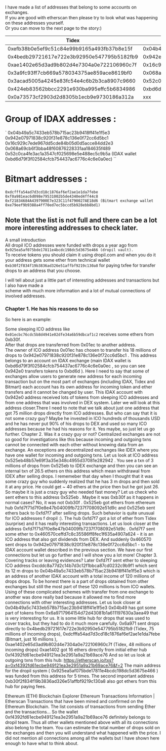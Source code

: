 I have made a list of addresses that belong to some accounts on exchanges.<br>
If you are good with etherscan then please try to look what was happening on these addresses yourself.<br>
Or you can move to the next page to the story:)

Tidex                                      | IDAX                                       | Bitmart
------------------------------------------ | ------------------------------------------ | ------------------------------------------
0xefb38b0e5ef9c51c84e99b9165a493fb37b8e15f | 0x04b49a5c7433eb578b715ac23b9418ff41e1f5e3 | 0xdcfffa54ad7d3cd18c1876af6ef2ae1e1da7febe
0x4bedb29721617e722e3b92950e547795b5182fb9 | 0x942e07971838c920f31e878c136e0f72cc6d5bc1 | 0xf0a981eac6d098e79531002b5de4340ed4ff44c8
0xae1402e65d3ad9b802d4e7304a0e722106960c7f | 0x16c929c7ede967dd5cde84b05d0d5acce84dd2e3 | 0xf21834684A4397900E7e323C11f4790027AE18d6
0x3a9fc93ff7cb669a578034375ae859ace8619bf0 | 0x068a69cb6f3bba48f60876228331aa184635f489 | 0xe79eef9b9388a4ff70ed7ec5bccd5b928ebb8bd1
0x3acad5005a4245e83fc54e4c6b2b3ca8907c9660 | 0x52c0ca4fe3ac1a3547cf025698e5e488ec5c9b5a | xxx
0x424eb83562bbcc2291e930ba995effc5b6834986 | 0xbd6d79f3f02584cfcb754437ac6776c4c6e0a0ec | xxx
0x0a73573cf2903d2d8305b1ecb9e9730186a312a  | xxx                                        | xxx

# Group of IDAX addresses :

` 0x04b49a5c7433eb578b715ac23b9418ff41e1f5e3 0x942e07971838c920f31e878c136e0f72cc6d5bc1 0x16c929c7ede967dd5cde84b05d0d5acce84dd2e3 0x068a69cb6f3bba48f60876228331aa184635f489 0x52c0ca4fe3ac1a3547cf025698e5e488ec5c9b5a (IDAX wallet 0xbd6d79f3f02584cfcb754437ac6776c4c6e0a0ec) ``

# Bitmart addresses :

`0xdcfffa54ad7d3cd18c1876af6ef2ae1e1da7febe 0xf0a981eac6d098e79531002b5de4340ed4ff44c8 0xf21834684A4397900E7e323C11f4790027AE18d6 (Bitmart exchange wallet 0xe79eef9b9388a4ff70ed7ec5bccd5b928ebb8bd1)`

## Note that the list is not full and there can be a lot more interesting addresses to check later.

A small introduction<br>
All dropil ICO addresses were funded with drops a year ago from<br>
`0x925ea5af075bde17811e4bcdc198dc5d3675e466 (dropil vault).`<br>
To receive tokens you should claim it using dropil.com and when you do it your address gets some ether from technical wallet<br>
`0xb30f2f834f19b3836ad326e51affbf9219c130a8` for paying txfee for transfer drops to an address that you choose.

I will tell about just a little part of interesting addresses and transactions but I also have made a<br>
scheme with much more information and a lot of mutual connections of involved addresses.

### Chapter 1\. He has his reasons to do so

So here is an example:

Some sleeping ICO address like `0x01ecbc76cdc5b8d4941e02dfe34a6b59dbcaf1c2` receives some ethers from 0xb30f.<br>
After that drops are transferred from 0x01ec to another address.<br>
The owner of ICO address 0x01ec has chosen to transfer his 18 millions of drops to 0x942e07971838c920f31e878c136e0f72cc6d5bc1 . This address belongs to an account on IDAX exchange (main IDAX wallet is 0xbd6d79f3f02584cfcb754437ac6776c4c6e0a0ec , so you can see 0x942e0 transfers tokens to 0xbd6d ). Here I need to say that some of exchanges allow users to generate new address for each incoming transaction but on the most part of exchanges (including IDAX, Tidex and Bitmart) each account has its own address for incoming token and ether transfers and it cannot be changed by user. This IDAX account with 0x942e0 address received lots of tokens from sleeping ICO addresses and from one address that was involved in DEX system. Later we will look at this address closer.There I need to note that we talk about just one address that got 75 million drops directly from ICO addresses. But who can say that it is not some crazy guy? Maybe he invested in ICO hundreds of thousands USD and he has never put 90% of his drops to DEX and used so many ICO addresses because he had his reasons for it. Yes maybe, so just let us go further. Chapter 2\. Was it a crazy guy or not? Centralized exchanges are not so good for investigations like this because incoming and outgoing txns cannot be connected with each other without knowing data from an exchange. An exceptions are decentralized exchanges like IDEX where you have one wallet for incoming and outgoing txns. Let us look at ICO address 0x525eb48b57e69f3a35e348c4955d37081e282942 . You see a txn of 3 millions of drops from 0x525eb to IDEX exchange and then you can see an internal txn of 26.5 ethers on this address which mean withdrawal from IDEX after selling drops. I rememeber that day when I thought that it was some crazy guy who suddenly realized that he has 3 m drops and then sold it at any price. He could get ~ 40 ethers at the price then but he got just 26\. So maybe it is just a crazy guy who needed fast money? Let us check who sent ethers to this address 0x525eb . Maybe it was 0xb30f as it happens in normal cases? No, it was not 0xb30f . 0x525eb got ethers from ethereum hub 0xfd7f71d7f0e8e47b04009fb7237f708092e51d9c and 0x525eb sent ethers back to 0xfd7f7 after selling drops. Such behavior is quite unusual for ICO addresses f dropil :). The hub 0xfd7f7 got a lot of ether from Tidex (surprise) and it has really interesting transactions. Let us look closer at the address 0xfd7f71d7f0e8e47b04009fb7237f708092e51d9c . 0xfd7f7 sent some ether to 0x460570ceffd7c8c35586ff8fec1f635a4907a624 - it is an ICO address that also got dividends from DEX. And suddenly 0x460570 sent drops to 0x942e07971838c920f31e878c136e0f72cc6d5bc1 - to the IDAX account wallet described in the previous section. We have our first connections but let us go further and I will show you a lot more! Chapter 3\. Covering tracks or leaving evidences? Later 0xfd7f7 sent ether to sleeping ICO address 0xcddc8a77d2c14b7d3c12f1bbca87cd0232c9b9f1 which sent its 12 m drops to 0x04b49a5c7433eb578b715ac23b9418ff41e1f5e3 which is an address of another IDAX account with a total income of 120 millions of drops drops. To be honest there is a part of drops obtained from other exchanges but still the most part of these 120 millions is from ICO wallets. Using of these complicated schemes with transfer from one exchange to another was done really bad because it allowed me to find more connections with other interesting addresses. Let us look closer at 0x04b49a5c7433eb578b715ac23b9418ff41e1f5e3 0x04b49 has got some part of tokens from 0x6a9717964154d72d43081b1a611197630a3aea49 that is very interesting for us. It is some little hub for drops that was used to cover tracks, but they had to do it much more carefully. 0x6a971 sent drops directly to 0x4bedb29721617e722e3b92950e547795b5182fb9 (Tidex, 75 millions of incoming drops), 0xdcfffa54ad7d3cd18c1876af6ef2ae1e1da7febe (Bitmart, just 16 millions ), 0xae1402e65d3ad9b802d4e7304a0e722106960c7f (Tidex, 48 millions of incoming drops) 0xae1402 got 16 ethers directly from initial ether hub 0xf4392fd61ecbe949121ea3e2951a9a21b69ace76 And so let us look at outgoing txns from this hub: <https://etherscan.io/txs?a=0xf4392fd61ecbe949121ea3e2951a9a21b69ace76&f=2> The main address for the dropil system ( 0x925ea5af075bde17811e4bcdc198dc5d3675e466 ) was funded from this address for 5 times. The second important address 0xb30f2f834f19b3836ad326e51affbf9219c130a8 also got ethers from this hub for paying fees.

Ethereum (ETH) Blockchain Explorer Ethereum Transactions Information | Etherscan Transactions that have been mined and confirmed on the Ethereum Blockchain. The list consists of transactions from sending Ether and the transactions... So the wallet 0xf4392fd61ecbe949121ea3e2951a9a21b69ace76 definitely belongs to dropil team. Thus all other wallets mentioned above with all its connections also belong to the team. You can estimate the total number of drops sold on the exchanges and then you will understand what happened with the price. I did not mention all connections among all the wallets but I have shown here enough to have what to think about.
